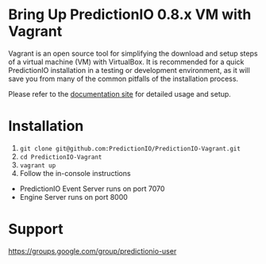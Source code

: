 Bring Up PredictionIO 0.8.x VM with Vagrant
===========================================

Vagrant is an open source tool for simplifying the download and setup steps of
a virtual machine (VM) with VirtualBox. It is recommended for a quick
PredictionIO installation in a testing or development environment, as it will
save you from many of the common pitfalls of the installation process.

Please refer to the
[documentation site](http://docs.prediction.io/current/)
for detailed usage and setup.

Installation
============

1. ```git clone git@github.com:PredictionIO/PredictionIO-Vagrant.git```
2. ```cd PredictionIO-Vagrant```
3. ```vagrant up```
4. Follow the in-console instructions

- PredictionIO Event Server runs on port 7070
- Engine Server runs on port 8000

Support
=======

https://groups.google.com/group/predictionio-user

